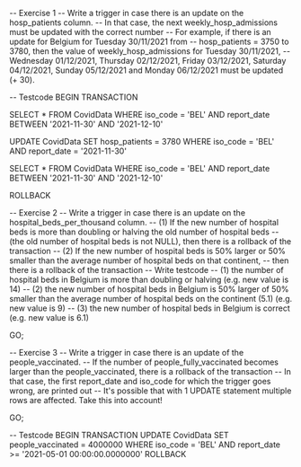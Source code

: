 -- Exercise 1
-- Write a trigger in case there is an update on the hosp_patients column.
-- In that case, the next weekly_hosp_admissions must be updated with the correct number
-- For example, if there is an update for Belgium for Tuesday 30/11/2021 from
-- hosp_patients = 3750 to 3780, then the value of weekly_hosp_admissions for Tuesday 30/11/2021,
-- Wednesday 01/12/2021, Thursday 02/12/2021, Friday 03/12/2021, Saturday 04/12/2021, Sunday 05/12/2021 and Monday 06/12/2021 must be updated (+ 30).

-- Testcode
BEGIN TRANSACTION

SELECT \* FROM CovidData WHERE iso_code = 'BEL' AND report_date BETWEEN '2021-11-30' AND '2021-12-10'

UPDATE CovidData
SET hosp_patients = 3780
WHERE iso_code = 'BEL' AND report_date = '2021-11-30'

SELECT \* FROM CovidData WHERE iso_code = 'BEL' AND report_date BETWEEN '2021-11-30' AND '2021-12-10'

ROLLBACK

-- Exercise 2
-- Write a trigger in case there is an update on the hospital_beds_per_thousand column.
-- (1) If the new number of hospital beds is more than doubling or halving the old number of hospital beds
-- (the old number of hospital beds is not NULL), then there is a rollback of the transaction
-- (2) If the new number of hospital beds is 50% larger or 50% smaller than the average number of hospital beds on that continent,
-- then there is a rollback of the transaction
-- Write testcode
-- (1) the number of hospital beds in Belgium is more than doubling or halving (e.g. new value is 14)
-- (2) the new number of hospital beds in Belgium is 50% larger of 50% smaller than the average number of hospital beds on the continent (5.1) (e.g. new value is 9)
-- (3) the new number of hospital beds in Belgium is correct (e.g. new value is 6.1)

GO;

-- Exercise 3
-- Write a trigger in case there is an update of the people_vaccinated.
-- If the number of people_fully_vaccinated becomes larger than the people_vaccinated, there is a rollback of the transaction
-- In that case, the first report_date and iso_code for which the trigger goes wrong, are printed out
-- It's possible that with 1 UPDATE statement multiple rows are affected. Take this into account!

GO;

-- Testcode
BEGIN TRANSACTION
UPDATE CovidData SET people_vaccinated = 4000000 WHERE iso_code = 'BEL' AND report_date >= '2021-05-01 00:00:00.0000000'
ROLLBACK
